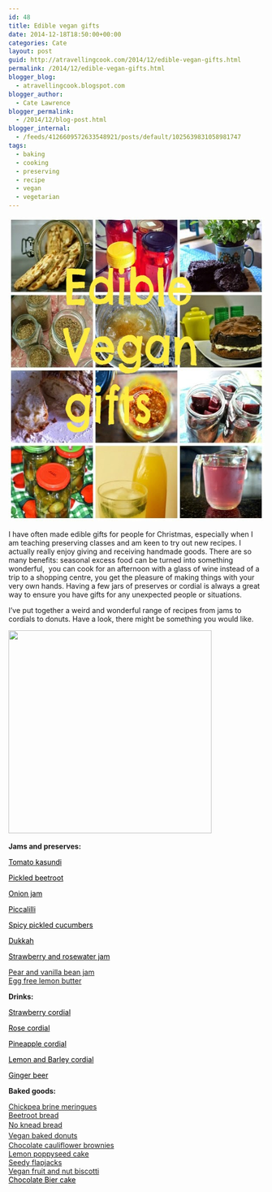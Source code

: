 ```yaml
---
id: 48
title: Edible vegan gifts
date: 2014-12-18T18:50:00+00:00
categories: Cate
layout: post
guid: http://atravellingcook.com/2014/12/edible-vegan-gifts.html
permalink: /2014/12/edible-vegan-gifts.html
blogger_blog:
  - atravellingcook.blogspot.com
blogger_author:
  - Cate Lawrence
blogger_permalink:
  - /2014/12/blog-post.html
blogger_internal:
  - /feeds/4126609572633548921/posts/default/1025639831058981747
tags:
  - baking
  - cooking
  - preserving
  - recipe
  - vegan
  - vegetarian
---
```


  <a href="/images/atc-migrate/2014/12/16050573212_897413fbdc_o.jpg"><img class="alignnone size-full wp-image-240" src="/images/atc-migrate/2014/12/16050573212_897413fbdc_o.jpg" alt="16050573212_897413fbdc_o" width="600" height="600" /></a>






  I have often made edible gifts for people for Christmas, especially when I am teaching preserving classes and am keen to try out new recipes. I actually really enjoy giving and receiving handmade goods. There are so many benefits: seasonal excess food can be turned into something wonderful,  you can cook for an afternoon with a glass of wine instead of a trip to a shopping centre, you get the pleasure of making things with your very own hands. Having a few jars of preserves or cordial is always a great way to ensure you have gifts for any unexpected people or situations.






  I&#8217;ve put together a weird and wonderful range of recipes from jams to cordials to donuts. Have a look, there might be something you would like.





  <a  href="http://4.bp.blogspot.com/-55AcYR9Hhog/VJMeH-ycMGI/AAAAAAAAKT8/lUBa6vKmn3o/s1600/16050573212_897413fbdc_o.jpg"><img src="http://4.bp.blogspot.com/-55AcYR9Hhog/VJMeH-ycMGI/AAAAAAAAKT8/lUBa6vKmn3o/s1600/16050573212_897413fbdc_o.jpg" alt="" width="400" height="400" border="0" /></a>








**Jams and preserves:**
  
[<span style="color: black;">Tomato kasundi](http://atravellingcook.com/2014/11/tomato-kasundi.html)
  
[<span style="color: black;">Pickled beetroot](http://atravellingcook.com/2014/08/pickled-beetroots-and-beetroot-bread.html)
  
[<span style="color: black;">Onion jam](http://atravellingcook.com/2014/02/edible-gifts-onion-jam.html)
  
[<span style="color: black;">Piccalilli](http://atravellingcook.com/2015/01/picalilli.html)
  
[<span style="color: black;">Spicy pickled cucumbers](http://atravellingcook.com/2014/09/spicy-pickled-cucumbers.html)
  
[<span style="color: black;">Dukkah](http://atravellingcook.com/2014/03/sunday-cooking-dukkah.html)
  
[<span style="color: black;">Strawberry and rosewater jam](http://strawberry%20and%20rosewater%20jam/)
  
<span style="color: black;"><a href="http://atravellingcook.com/2014/12/pear-and-vanilla-bean-jam.html">Pear and vanilla bean jam<br /> </a><a href="http://atravellingcook.com/2015/05/egg-free-lemon-butter.html">Egg free lemon butter</a>

**Drinks:**
  
[<span style="color: black;">Strawberry cordial](http://atravellingcook.com/2014/07/strawberry-fields-forever-strawberry-and-rosewater-jam-strawberry-cordial.html)
  
[<span style="color: black;">Rose cordial](http://atravellingcook.com/2014/11/rose-cordial.html)
  
[<span style="color: black;">Pineapple cordial](http://atravellingcook.com/2014/08/pineapple-cordial-made-using-pineapple-skins.html)
  
[<span style="color: black;">Lemon and Barley cordial](http://atravellingcook.com/2014/12/lemon-barley-cordial.html)
  
[<span style="color: black;">Ginger beer](http://atravellingcook.com/2014/10/homemade-gingerbeer.html)

**Baked goods:**

<p style="text-align: justify;">
  <span style="color: black;"><a href="http://atravellingcook.com/2015/05/egg-free-meringues.html">Chickpea brine meringues<br /> </a><a href="http://atravellingcook.com/2014/08/pickled-beetroots-and-beetroot-bread.html">Beetroot bread<br /> </a><span style="color: black;"><a style="line-height: 1.5;" href="http://atravellingcook.com/2014/03/making-bread-renters-style.html">No knead bread<br /> </a><span style="color: black;"><a style="line-height: 1.5;" href="http://atravellingcook.com/2014/07/vegan-oven-baked-donuts.html">Vegan baked donuts<br /> </a><span style="color: black;"><a href="http://atravellingcook.com/2014/08/chocolate-cauliflower-brownies.html">Chocolate cauliflower brownies<br /> </a><span style="color: black;"><a href="http://atravellingcook.com/2014/08/lemon-poppyseed-cake.html">Lemon poppyseed cake<br /> </a><span style="color: black;"><a href="http://atravellingcook.com/2014/02/seedy-flapjacks.html">Seedy flapjacks<br /> </a><span style="color: black;"><a href="http://atravellingcook.com/2014/12/vegan-fruit-and-nut-biscotti.html">Vegan fruit and nut biscotti<br /> </a><a href="http://atravellingcook.com/2014/11/chocolate-bier-cake.html"><span style="color: black;">Chocolate Bier cake</a>
